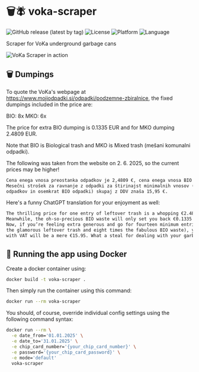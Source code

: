 # 🗑️🪰 voka-scraper

![GitHub release (latest by tag)](https://img.shields.io/github/v/release/miha-staric/voka-scraper)
![License](https://img.shields.io/github/license/miha-staric/voka-scraper)
![Platform](https://img.shields.io/badge/platform-Linux%20%7C%20macOS%20%7C%20Windows-blue)
![Language](https://img.shields.io/badge/language-Python-blue)

Scraper for VoKa underground garbage cans

![VoKa Scraper in action](https://github.com/user-attachments/assets/6967ed5a-d30e-40a2-96d1-0c9bbd7ff6da)

## 🗑️ Dumpings

To quote the VoKa's webpage at <https://www.mojiodpadki.si/odpadki/podzemne-zbiralnice>, the fixed dumpings included in the price are:

BIO: 8x
MKO: 6x

The price for extra BIO dumping is 0.1335 EUR and for MKO dumping 2.4809 EUR.

Note that BIO is Biological trash and MKO is Mixed trash (mešani komunalni odpadki).

The following was taken from the website on 2. 6. 2025, so the current prices may be higher!

```txt
Cena enega vnosa preostanka odpadkov je 2,4809 €, cena enega vnosa BIO odpadkov pa 0,1335 €.
Mesečni strošek za ravnanje z odpadki za štirinajst minimalnih vnosov (šestkrat preostanek
odpadkov in osemkrat BIO odpadki) skupaj z DDV znaša 15,95 €.
```

Here's a funny ChatGPT translation for your enjoyment as well:

```txt
The thrilling price for one entry of leftover trash is a whopping €2.4809 — truly a bargain!
Meanwhile, the oh-so-precious BIO waste will only set you back €0.1335 per entry.
Now, if you’re feeling extra generous and go for fourteen minimum entries a month (six times
the glamorous leftover trash and eight times the fabulous BIO waste), your grand total
with VAT will be a mere €15.95. What a steal for dealing with your garbage royalty-style!
```

## 🐳 Running the app using Docker

Create a docker container using:

```bash
docker build -t voka-scraper .
```

Then simply run the container using this command:

```bash
docker run --rm voka-scraper
```

You should, of course, override individual config settings using the following command syntax:

```bash
docker run --rm \
  -e date_from='01.01.2025' \
  -e date_to='31.01.2025' \
  -e chip_card_number='{your_chip_card_number}' \
  -e password='{your_chip_card_password}' \
  -e mode='default'
  voka-scraper
```
